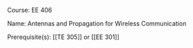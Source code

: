 




Course: EE 406

Name: Antennas and Propagation for Wireless Communication

Prerequisite(s): [[TE 305]] or [[EE 301]]